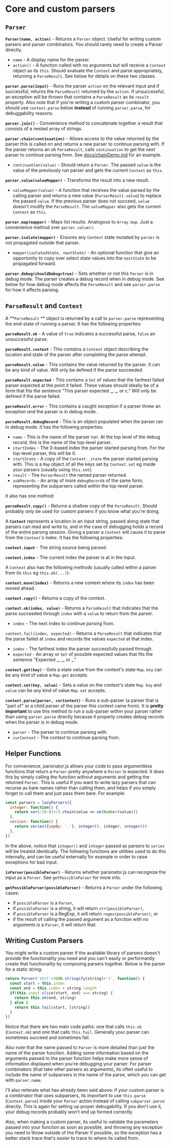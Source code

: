 # Core and custom parsers

## `Parser`

**`Parser(name, action)`** - Returns a `Parser` object. Useful for writing custom parsers and parser combinators. You should rarely need to create a Parser directly. 

* `name` - A display name for the parser.
* `action()` - A function called with no arguments but will receive a `Context` object as its `this`. Should evaluate the `Context` and parse appropriately, returning a `ParseResult`. See below for details on these two classes.

**`parser.parse(input)`**  - Runs the parser `action` on the relevant input and if successful, returns the `ParseResult` returned by the `action`. If unsuccessful, an exception will be thrown that contains a `ParseResult` as its `result` property. Also note that if you're writing a custom parser combinator, you should use `context.parse` below **instead** of running `parser.parse`, for debuggability reasons. 

**`parser.join()`**  - Convenience method to concatenate together a result that consists of a nested array of strings. 

**`parser.chain(continuation)`** - Allows access to the value returned by the parser this is called on and returns a new parser to continue parsing with. If the parser returns an ok `ParseResult`, calls `continuation` to get the next parser to continue parsing from. See [docs/chainDemo.md](../docs/chainDemo.md) for an example.

* `continuation(value)` - Should return a `Parser`. The passed `value` is the value of the previously run parser and gets the current `Context` as `this`.

**`parser.value(valueMapper)`** - Transforms the result into a new result.

* `valueMapper(value)` - A function that receives the value parsed by the calling parser and returns a new value (`ParserResult.value`) to replace the passed `value`. If the previous parser does not succeed, `value` doesn't modify the `ParseResult`. The `valueMapper` also gets the current `Context` as `this`.

**`parser.map(mapper)`** - Maps list results. Analogous to `Array.map`. Just a convenience method over `parser.value()`.

**`parser.isolate(mapper)`** - Ensures any `Context` state mutated by `parser` is not propagated outside that parser.

* `mapper(isolatedState, nextState)` - An optional function that give an opportunity to copy over select state values into the `nextState` to be propagated forward.   

**`parser.debug(shouldDebug=true)`** - Sets whether or not this `Parser` is in debug mode. The parser creates a debug record when in debug mode. See below for how debug mode affects the `ParseResult` and see `parser.parse` for how it affects parsing. 

## `ParseResult` and `Context`

A **`ParseResult` ** object is returned by a call to `parser.parse` representing the end-state of running a parser. It has the following properties:

**`parseResult.ok`** - A value of `true` indicates a successful parse, `false` an unsuccessful parse.

**`parseResult.context`** - This contains a `Context` object describing the location and state of the parser after completing the parse attempt. 

**`parseResult.value`** - This contains the value returned by the parser. It can be any kind of value. Will only be defined if the parse succeeded.

**`parseResult.expected`** - This contains a `Set` of values that the farthest failed parser expected at the point it failed. These values should ideally be of a form that fits the sentence "This parser expected _, _, or c." Will only be defined if the parse failed.

**`parseResult.error`** - This contains a caught exception if a parser threw an exception *and* the parser is in debug mode. 

**`parseResult.debugRecord`** - This is an object populated when the parser ran in debug mode. It has the following properties:

* `name` - This is the name of the parser run. At the top level of the debug record, this is the name of the top-level parser.
* `startIndex` - The 0-based index the parser started parsing from. For the top-level parser, this will be 0.
* `startState` - A copy of the `Context._state` the parser started parsing with. This is a `Map` object of all the keys set by `Context.set` eg inside your parsers (usually using `this.set`).
* `result` - The `ParserResult` the named parser returned.
* `subRecords` - An array of more `debugRecord`s of the same form, representing the subparsers called within the top-level parser.

It also has one method:

**`parseResult.copy()`** - Returns a shallow copy of the `ParseResult`. Should probably only be used for custom parsers if you know what you're doing. 

A **`Context`** represents a location in an input string, passed along state that parsers can read and write to, and in the case of debugging holds a record of the entire parsing session. Giving a parser a `Context` will cause it to parse from the `Context`'s index. It has the following properties:

**`context.input`** - The string source being parsed.

**`context.index`** - The current index the parser is at in the input.

A `Context` also has the following methods (usually called within a parser from its `this` eg `this.ok(...)`):

**`context.move(index)`** - Returns a new context where its `index` has been moved ahead.

**`context.copy()`** - Returns a copy of the context.

**`context.ok(index, value)`** - Returns a `ParseResult` that indicates that the parse succeeded through `index` with a `value` to return from the parser.

* `index` - The next index to continue parsing from.

`context.fail(index, expected)` - Returns a `ParseResult` that indicates that the parse failed at `index` and records the values `expected` at that index.

* `index` - The farthest index the parser successfully parsed through.
* `expected` - An array or `Set` of possible expected values that fits the sentence "Expected _, _, or _."

**`context.get(key)`** - Gets a state value from the context's state `Map`. `key` can be any kind of value a `Map.get` accepts.

**`context.set(key, value)`** - Sets a value on the context's state `Map`. `key` and `value` can be any kind of value `Map.set` accepts.

**`context.parse(parser, curContext)`** - Runs a sub-parser (a parser that is "part of" or a child parser of the parser this context came from). It is **pretty important** to use this method to run a sub-parser within your parser rather than using `parser.parse` directly because it properly creates debug records when the parser is in debug mode.

* `parser` - The parser to continue parsing with.
* `curContext` - The context to continue parsing from.

## Helper Functions

For convenience, parsinator.js allows your code to pass argumentless functions that return a `Parser` pretty anywhere a `Parser` is expected. It does this by simply calling the function without arguments and getting the returned `Parser`. This is useful if you want to write lazy parsers that can recurse as bare names rather than calling them, and helps if you simply forget to call them and just pass them bare. For example:

```javascript
const parsers = lazyParsers({
  integer: function() {
    return ser(/[0-9]+/).chain(value => ok(Number(value)))
  },
  version: function() {
    return series({sepBy: '.'}, integer(), integer, integer())
  },
})
```

In the above, notice that `integer()` and `integer` passed as parsers to `series` will be treated identically. The following functions are utilities used to do this internally, and can be useful externally for example in order to raise exceptions for bad input.

**`isParser(possibleParser)`** - Returns whether parsinator.js can recognize the input as a `Parser`. See `getPossibleParser` for more info.

**`getPossibleParser(possibleParser)`** - Returns a `Parser` under the following cases:

* if `possibleParser` is a `Parser`,
* if `possibleParser` is a string, it will return `str(possibleParser)`,
* if `possibleParser` is a RegExp, it will return `regex(possibleParser)`, or
* if the result of calling the passed argument as a function with no arguments is a `Parser`, it will return that.

## Writing Custom Parsers

You might write a custom parser if the available library of parsers doesn't provide the functionality you need and you can't easily or performantly create that functionality by composing parsers together. Below is the parser for a static string:

```javascript
return Parser('str('+JSON.stringify(string)+')', function() {
  const start = this.index
  const end = this.index + string.length
  if(this.input.slice(start, end) === string) {
    return this.ok(end, string)
  } else {
    return this.fail(start, [string])
  }
})
```

Notice that there are two main code paths: one that calls `this.ok` (`Context.ok`) and one that calls `this.fail`. Generally your parser can sometimes succeed and sometimes fail. 

Also note that the name passed to `Parser` is more detailed than just the name of the parser function. Adding some information based on the arguments passed to the parser function helps make more sense of information displayed when you're debugging your parser. For parser combinators (that take other parsers as arguments), its often useful to include the name of subparsers in the name of the parse, which you can get with `parser.name`.

I'll also reiterate what has already been said above: if your custom parser is a combinator that uses subparsers, its important to use `this.parse` (`Context.parse`) inside your `Parser` action instead of calling `subparser.parse` directly. This is again for setting up proper debugability. If you don't use it, your debug records probably won't end up formed correctly. 

Also, when making a custom parser, its useful to validate the parameters passed into your function as soon as possible, and throwing any exception you need to throw outside of the Parser if possible, so the exception has a better stack trace that's easier to trace to where its called from.